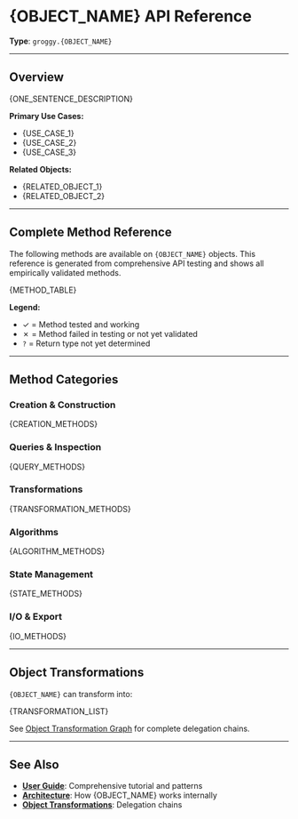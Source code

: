 # {OBJECT_NAME} API Reference

**Type**: `groggy.{OBJECT_NAME}`

---

## Overview

{ONE_SENTENCE_DESCRIPTION}

**Primary Use Cases:**
- {USE_CASE_1}
- {USE_CASE_2}
- {USE_CASE_3}

**Related Objects:**
- {RELATED_OBJECT_1}
- {RELATED_OBJECT_2}

---

## Complete Method Reference

The following methods are available on `{OBJECT_NAME}` objects. This reference is generated from comprehensive API testing and shows all empirically validated methods.

{METHOD_TABLE}

**Legend:**
- ✓ = Method tested and working
- ✗ = Method failed in testing or not yet validated
- `?` = Return type not yet determined

---

## Method Categories

### Creation & Construction
{CREATION_METHODS}

### Queries & Inspection
{QUERY_METHODS}

### Transformations
{TRANSFORMATION_METHODS}

### Algorithms
{ALGORITHM_METHODS}

### State Management
{STATE_METHODS}

### I/O & Export
{IO_METHODS}

---

## Object Transformations

`{OBJECT_NAME}` can transform into:

{TRANSFORMATION_LIST}

See [Object Transformation Graph](../concepts/connected-views.md) for complete delegation chains.

---

## See Also

- **[User Guide]({GUIDE_LINK})**: Comprehensive tutorial and patterns
- **[Architecture](../concepts/architecture.md)**: How {OBJECT_NAME} works internally
- **[Object Transformations](../concepts/connected-views.md)**: Delegation chains
